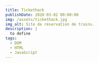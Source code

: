 ```yaml
---
title: Tickethack
publishDate: 2020-03-02 00:00:00
img: /assets/tickethack.jpg
img_alt: Site de réservation de trains.
description: |
  to define
tags:
  - DOM
  - HTML
  - JavaScript
---
```





